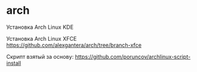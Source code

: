 # arch
Установка Arch Linux KDE

Установка Arch Linux XFCE
https://github.com/alexgantera/arch/tree/branch-xfce

Скрипт взятый за основу:
https://github.com/poruncov/archlinux-script-install
